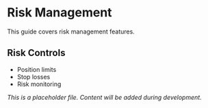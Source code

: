 # Risk Management

This guide covers risk management features.

## Risk Controls

- Position limits
- Stop losses
- Risk monitoring

*This is a placeholder file. Content will be added during development.*